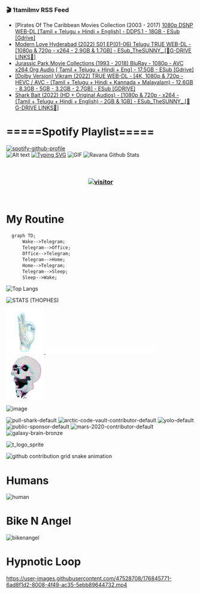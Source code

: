 ### 🎬 1tamilmv RSS Feed

<!-- BLOG-POST-LIST:START -->
- [Pirates Of The Caribbean Movies Collection &lpar;2003 - 2017&rpar; [1080p DSNP WEB-DL [Tamil + Telugu + Hindi + English] - DDP5.1 - 18GB - ESub [Gdrive]](https://www.1tamilmv.space/index.php?/forums/topic/165295-pirates-of-the-caribbean-movies-collection-2003-2017-1080p-dsnp-web-dl-tamil-telugu-hindi-english-ddp51-18gb-esub-gdrive/&do=findComment&comment=330290)
- [Modern Love Hyderabad &lpar;2022&rpar; S01 EP&lpar;01-06&rpar; Telugu TRUE WEB-DL - [1080p &amp; 720p - x264 - 2.9GB &amp; 1.7GB] - ESub_TheSUNNY_.[🔰G-DRIVE LINKS🔰]](https://www.1tamilmv.space/index.php?/forums/topic/165294-modern-love-hyderabad-2022-s01-ep01-06-telugu-true-web-dl-1080p-720p-x264-29gb-17gb-esub_thesunny_%F0%9F%94%B0g-drive-links%F0%9F%94%B0/&do=findComment&comment=330289)
- [Jurassic Park Movie Collections &lpar;1993 - 2018&rpar; BluRay - 1080p - AVC x264 Org Audio [ Tamil + Telugu + Hindi + Eng] - 17.5GB - ESub [Gdrive]](https://www.1tamilmv.space/index.php?/forums/topic/165289-jurassic-park-movie-collections-1993-2018-bluray-1080p-avc-x264-org-audio-tamil-telugu-hindi-eng-175gb-esub-gdrive/&do=findComment&comment=330288)
- [[Dolby Version] Vikram &lpar;2022&rpar; TRUE WEB-DL  - [4K, 1080p &amp; 720p - HEVC / AVC - &lpar;Tamil + Telugu + Hindi + Kannada + Malayalam&rpar; - 12.6GB - 8.3GB - 5GB - 3.2GB - 2.7GB] - ESub [GDRIVE]](https://www.1tamilmv.space/index.php?/forums/topic/165293-dolby-version-vikram-2022-true-web-dl-4k-1080p-720p-hevc-avc-tamil-telugu-hindi-kannada-malayalam-126gb-83gb-5gb-32gb-27gb-esub-gdrive/&do=findComment&comment=330287)
- [Shark Bait &lpar;2022&rpar; &lpar;HD + Original Audios&rpar; - [1080p &amp; 720p - x264 - &lpar;Tamil + Telugu + Hindi + English&rpar; - 2GB &amp; 1GB] - ESub_TheSUNNY_.[🔰G-DRIVE LINKS🔰]](https://www.1tamilmv.space/index.php?/forums/topic/165292-shark-bait-2022-hd-original-audios-1080p-720p-x264-tamil-telugu-hindi-english-2gb-1gb-esub_thesunny_%F0%9F%94%B0g-drive-links%F0%9F%94%B0/&do=findComment&comment=330286)
<!-- BLOG-POST-LIST:END -->

# =====Spotify Playlist=====
[![spotify-github-profile](https://spotify-github-profile.vercel.app/api/view?uid=31rfzgmuvvewegdlxvlev4ynz4vu&cover_image=true&theme=default&bar_color=53b14f&bar_color_cover=true)](https://ravana69.github.io/rss)
</br>
![Alt text](https://spotify-recently-played-readme.vercel.app/api?user=31rfzgmuvvewegdlxvlev4ynz4vu)
[![Typing SVG](https://readme-typing-svg.herokuapp.com?color=%2336BCF7&center=true&vCenter=true&multiline=true&height=81&lines=I+AM+RAVANA;CONTACT+ME+ON+TELEGRAM%3A+%40R4V4N4)](https://git.io/typing-svg)
<img align="centre" height="400px" width="490px" alt="GIF" src="https://github.com/ravana69/ravana69/blob/master/rvm.gif" />
![Ravana Github Stats](https://github-readme-stats.vercel.app/api?username=ravana69&&show_icons=true&theme=radical)

<br />
<h3 align="center"> <a href="https://t.me/r4v4n4"><img src="https://profile-counter.glitch.me/ravana69/count.svg" alt="visitor" width="600"></a> </h3>
</br>

<H1>My Routine</H1>

```mermaid
  graph TD;
      Wake-->Telegram;
      Telegram-->Office;
      Office-->Telegram;
      Telegram-->Home;
      Home-->Telegram;
      Telegram-->Sleep;
      Sleep-->Wake;
```
![Top Langs](https://github-readme-stats.vercel.app/api/top-langs/?username=ravana69&&show_icons=true&theme=radical)

![STATS (THOPHES)](https://github-profile-trophy.vercel.app/?username=ravana69&theme=gruvbox&margin-w=10&margin-h=15&column=8)
<br />
<p align="left">
    <a href="#">
        <img width="20%" src="./assets/images/hand.gif" alt="" />
    </a>
    <a href="#">
        <img width="59%" src="./assets/images/spacer.png" alt="" >
    </a>
    <a href="#">
        <img width="20%" src="./assets/images/skull.gif" alt="" />
    </a>
</p>


![image](https://user-images.githubusercontent.com/47528708/175298537-0623dc00-7b1a-4ec1-b5b1-71768763a234.png)

<img width="148" alt="pull-shark-default" src="https://user-images.githubusercontent.com/47528708/176419715-70981865-4dc6-489a-8a1a-06842db67b15.gif"> <img width="148" alt="arctic-code-vault-contributor-default" src="https://user-images.githubusercontent.com/47528708/175267501-e1fbbb8f-c2b2-4882-b865-2ac4debef26c.png"> <img width="148" alt="yolo-default" src="https://user-images.githubusercontent.com/47528708/175267654-281a1880-1129-4b7b-bf2f-de5dd2bc5afa.png"> <img width="148" alt="public-sponsor-default" src="https://user-images.githubusercontent.com/47528708/175268448-2e78cc75-fb25-4d76-bd22-7df520446b45.png"> <img width="148" alt="mars-2020-contributor-default" src="https://user-images.githubusercontent.com/47528708/175268475-de6d987a-3be9-4353-86a5-23b422559355.png"> <img width="148" alt="galaxy-brain-bronze" src="https://user-images.githubusercontent.com/47528708/176419717-e2fdca8b-0fdc-47dd-9511-a7ff52178a33.gif">

![t_logo_sprite](https://user-images.githubusercontent.com/47528708/175293007-21ff1792-1fca-4be3-bcae-12fdc3aa414f.svg)

![github contribution grid snake animation](https://raw.githubusercontent.com/ravana69/ravana69/output/github-contribution-grid-snake-dark.svg#gh-dark-mode-only)

# Humans
<img width="170" alt="human" src="https://user-images.githubusercontent.com/47528708/176413829-c142d478-1c96-4c3c-a2a4-2dd35374c335.gif">

# Bike N Angel
<img width="170" alt="bikenangel" src="https://user-images.githubusercontent.com/47528708/176616968-3a44f91e-8016-477c-9bb5-c4689a1adbee.gif">

# Hypnotic Loop

https://user-images.githubusercontent.com/47528708/176845771-6ad8f1d2-8008-4f49-ac35-5ebb89644732.mp4



